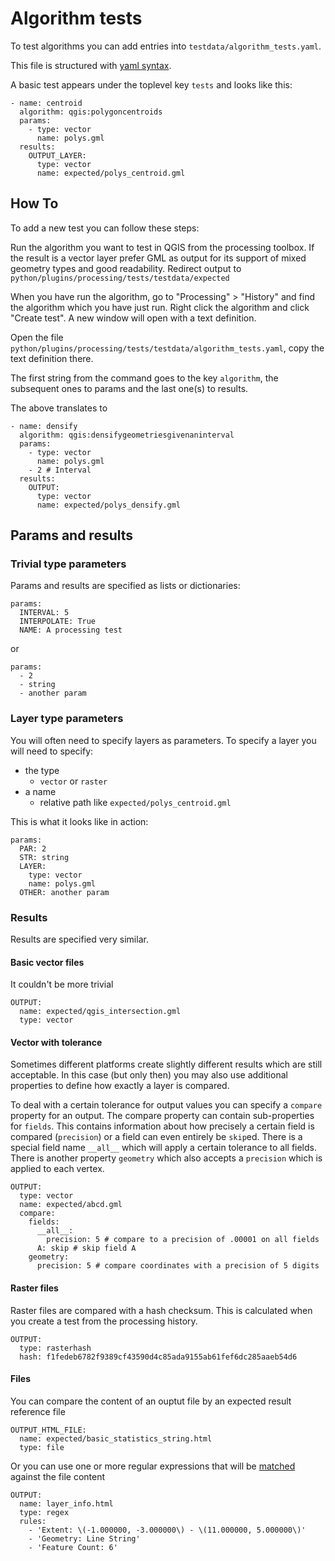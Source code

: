 Algorithm tests
===============

To test algorithms you can add entries into `testdata/algorithm_tests.yaml`.

This file is structured with [yaml syntax](http://www.yaml.org/start.html).

A basic test appears under the toplevel key `tests` and looks like this:

    - name: centroid
      algorithm: qgis:polygoncentroids
      params:
        - type: vector
          name: polys.gml
      results:
        OUTPUT_LAYER:
          type: vector
          name: expected/polys_centroid.gml

How To
------

To add a new test you can follow these steps:

Run the algorithm you want to test in QGIS from the processing toolbox. If the
result is a vector layer prefer GML as output for its support of mixed
geometry types and good readability. Redirect output to
`python/plugins/processing/tests/testdata/expected`

When you have run the algorithm, go to "Processing" > "History" and find the
algorithm which you have just run. Right click the algorithm and click "Create test".
A new window will open with a text definition.

Open the file `python/plugins/processing/tests/testdata/algorithm_tests.yaml`,
copy the text definition there.

The first string from the command goes to the key `algorithm`, the subsequent
ones to params and the last one(s) to results.

The above translates to

    - name: densify
      algorithm: qgis:densifygeometriesgivenaninterval
      params:
        - type: vector
          name: polys.gml
        - 2 # Interval
      results:
        OUTPUT:
          type: vector
          name: expected/polys_densify.gml

Params and results
------------------

### Trivial type parameters

Params and results are specified as lists or dictionaries:

    params:
      INTERVAL: 5
      INTERPOLATE: True
      NAME: A processing test
      
or

    params:
      - 2
      - string
      - another param

### Layer type parameters

You will often need to specify layers as parameters. To specify a layer you will need to specify:

 * the type
   * `vector` or `raster`
 * a name
   * relative path like `expected/polys_centroid.gml`

This is what it looks like in action:

    params:
      PAR: 2
      STR: string
      LAYER:
        type: vector
        name: polys.gml
      OTHER: another param

### Results

Results are specified very similar.

#### Basic vector files

It couldn't be more trivial

    OUTPUT:
      name: expected/qgis_intersection.gml
      type: vector

#### Vector with tolerance

Sometimes different platforms create slightly different results which are
still acceptable. In this case (but only then) you may also use additional
properties to define how exactly a layer is compared.

To deal with a certain tolerance for output values you can specify a
`compare` property for an output. The compare property can contain sub-properties
for `fields`. This contains information about how precisely a certain field is
compared (`precision`) or a field can even entirely be `skip`ed. There is a special
field name `__all__` which will apply a certain tolerance to all fields.
There is another property `geometry`  which also accepts a `precision` which is
applied to each vertex.

    OUTPUT:
      type: vector
      name: expected/abcd.gml
      compare:
        fields:
          __all__:
            precision: 5 # compare to a precision of .00001 on all fields
          A: skip # skip field A
        geometry:
          precision: 5 # compare coordinates with a precision of 5 digits

#### Raster files

Raster files are compared with a hash checksum. This is calculated when you create
a test from the processing history.

    OUTPUT:
      type: rasterhash
      hash: f1fedeb6782f9389cf43590d4c85ada9155ab61fef6dc285aaeb54d6
      
#### Files

You can compare the content of an ouptut file by an expected result reference file

    OUTPUT_HTML_FILE:
      name: expected/basic_statistics_string.html
      type: file

Or you can use one or more regular expressions that will be [matched](https://docs.python.org/2/library/re.html#re.search) against the file
content

    OUTPUT:
      name: layer_info.html
      type: regex
      rules:
        - 'Extent: \(-1.000000, -3.000000\) - \(11.000000, 5.000000\)'
        - 'Geometry: Line String'
        - 'Feature Count: 6'
